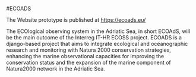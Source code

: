 #ECOADS

The Website prototype is published at https://ecoads.eu/

The ECOlogical observing system in the Adriatic Sea, in short ECOAdS, will be the main outcome of the Interreg IT-HR ECOSS project.
ECOADS  is a django-based project that aims to integrate ecological and oceanographic research and monitoring with Natura 2000 conservation strategies, enhancing the marine observational capacities for improving the conservation status and the expansion of the marine component of Natura2000 network in the Adriatic Sea.

